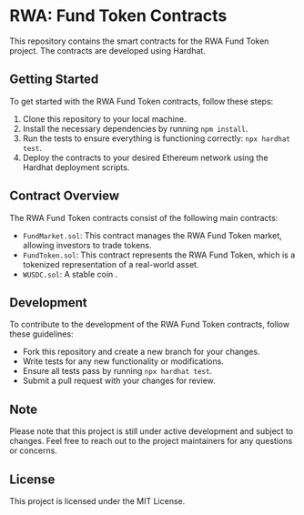 # RWA: Fund Token Contracts

This repository contains the smart contracts for the RWA Fund Token project. The contracts are developed using Hardhat.

## Getting Started

To get started with the RWA Fund Token contracts, follow these steps:

1. Clone this repository to your local machine.
2. Install the necessary dependencies by running `npm install`.
3. Run the tests to ensure everything is functioning correctly: `npx hardhat test`.
4. Deploy the contracts to your desired Ethereum network using the Hardhat deployment scripts.

## Contract Overview

The RWA Fund Token contracts consist of the following main contracts:

- `FundMarket.sol`: This contract manages the RWA Fund Token market, allowing investors to trade tokens.
- `FundToken.sol`: This contract represents the RWA Fund Token, which is a tokenized representation of a real-world asset.
- `WUSDC.sol`: A stable coin .

## Development

To contribute to the development of the RWA Fund Token contracts, follow these guidelines:

- Fork this repository and create a new branch for your changes.
- Write tests for any new functionality or modifications.
- Ensure all tests pass by running `npx hardhat test`.
- Submit a pull request with your changes for review.

## Note

Please note that this project is still under active development and subject to changes. Feel free to reach out to the project maintainers for any questions or concerns.

## License

This project is licensed under the MIT License.
